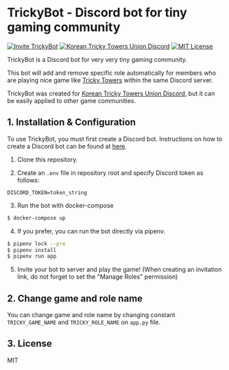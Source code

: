 TrickyBot - Discord bot for tiny gaming community
===================

[![Invite TrickyBot](https://img.shields.io/static/v1.svg?label=Discord&message=Invite%20TrickyBot&color=7289da&style=flat&logo=discord)](https://discordapp.com/api/oauth2/authorize?client_id=567644412356853770&permissions=268561408&scope=bot)
[![Korean Tricky Towers Union Discord](https://img.shields.io/static/v1.svg?label=Discord&message=Korean%20Tricky%20Towers%20Union&color=7289da&style=flat&logo=discord)](http://bit.ly/kttu-discord)
[![MIT License](https://img.shields.io/badge/License-MIT-yellow.svg)](https://github.com/yf-dev/trickybot/blob/master/LICENSE)

TrickyBot is a Discord bot for very very tiny gaming community.

This bot will add and remove specific role automatically for members who are playing nice game like [Tricky Towers](http://www.trickytowers.com/) within the same Discord server.

TrickyBot was created for [Korean Tricky Towers Union Discord](http://bit.ly/kttu-discord), but it can be easily applied to other game communities.

## 1. Installation & Configuration

To use TrickyBot, you must first create a Discord bot.
Instructions on how to create a Discord bot can be found at [here](https://discordpy.readthedocs.io/en/latest/discord.html).

1. Clone this repository.

2. Create an `.env` file in repository root and specify Discord token as follows:

```
DISCORD_TOKEN=token_string
```

3. Run the bot with docker-compose

```bash
$ docker-compose up
```

4. If you prefer, you can run the bot directly via pipenv.

```bash
$ pipenv lock --pre
$ pipenv install
$ pipenv run app
```

5. Invite your bot to server and play the game! (When creating an invitation link, do not forget to set the "Manage Roles" permission)

## 2. Change game and role name

You can change game and role name by changing constant `TRICKY_GAME_NAME` and `TRICKY_ROLE_NAME` on `app.py` file.


## 3. License

MIT
